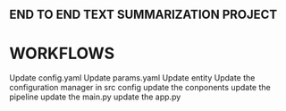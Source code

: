 ## END TO END TEXT SUMMARIZATION PROJECT


# WORKFLOWS

Update config.yaml
Update params.yaml
Update entity
Update the configuration manager in src config
update the conponents
update the pipeline
update the main.py
update the app.py

